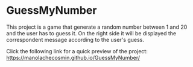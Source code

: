 # GuessMyNumber
This project is a game that generate a random number between 1 and 20 and the user has to guess it. On the right side it will be displayed the correspondent message according to the user's guess.

Click the following link for a quick preview of the project:
https://manolachecosmin.github.io/GuessMyNumber/
